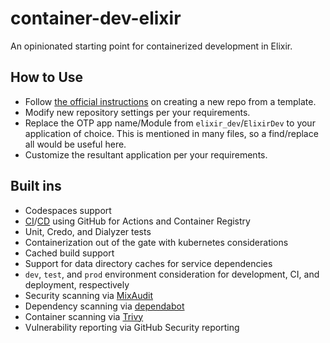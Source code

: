 # container-dev-elixir

An opinionated starting point for containerized development in Elixir.

## How to Use

- Follow [the official instructions](https://docs.github.com/en/repositories/creating-and-managing-repositories/creating-a-repository-from-a-template) on creating a new repo from a template.
- Modify new repository settings per your requirements.
- Replace the OTP app name/Module from `elixir_dev`/`ElixirDev` to your application of choice. This is mentioned in many files, so a find/replace all would be useful here.
- Customize the resultant application per your requirements.

## Built ins

- Codespaces support
- [CI](.github/workflows/ci.yml)/[CD](.github/workflows/publish.yml) using GitHub for Actions and Container Registry
- Unit, Credo, and Dialyzer tests
- Containerization out of the gate with kubernetes considerations
- Cached build support
- Support for data directory caches for service dependencies
- `dev`, `test`, and `prod` environment consideration for development, CI, and deployment, respectively
- Security scanning via [MixAudit](.github/workflows/ci.yml)
- Dependency scanning via [dependabot](.github/dependabot.yaml)
- Container scanning via [Trivy](.github/workflows/trivy.yml)
- Vulnerability reporting via GitHub Security reporting